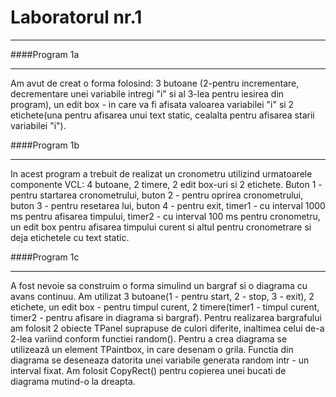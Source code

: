# Laboratorul nr.1

---


####Program 1a

---

Am avut de creat o forma folosind: 3 butoane (2-pentru incrementare, decrementare unei variabile intregi "i" si al 3-lea pentru iesirea din program),
un edit box - in care va fi afisata valoarea variabilei "i" si 2 etichete(una pentru afisarea unui text static, cealalta pentru afisarea starii variabilei "i"). 

####Program 1b

---

In acest program a trebuit de realizat un cronometru utilizind urmatoarele componente VCL: 4 butoane, 2 timere, 2 edit box-uri si 2 etichete. 
Buton 1 - pentru startarea cronometrului, buton 2 - pentru oprirea cronometrului, buton 3 - pentru resetarea lui, buton 4 - pentru exit, timer1 - cu interval 
1000 ms pentru afisarea timpului, timer2 - cu interval 100 ms pentru cronometru, un edit box pentru afisarea timpului curent si altul pentru cronometrare 
si deja etichetele cu text static.

####Program 1c

---

A fost nevoie sa construim o forma simulind un bargraf si o diagrama cu avans continuu. Am utilizat 3 butoane(1 - pentru start, 2 - stop, 3 - exit), 2 etichete, 
un edit box - pentru timpul curent, 2 timere(timer1 - timpul curent, timer2 - pentru afisare in diagrama si bargraf). Pentru realizarea bargrafului am folosit
2 obiecte TPanel suprapuse de culori diferite, inaltimea celui de-a 2-lea variind conform functiei random(). Pentru a crea diagrama se utilizează un element 
TPaintbox, in care desenam o grila. Functia din diagrama se deseneaza datorita unei variabile generata random intr - un interval fixat. Am folosit CopyRect() 
pentru copierea unei bucati de diagrama mutind-o la dreapta.


